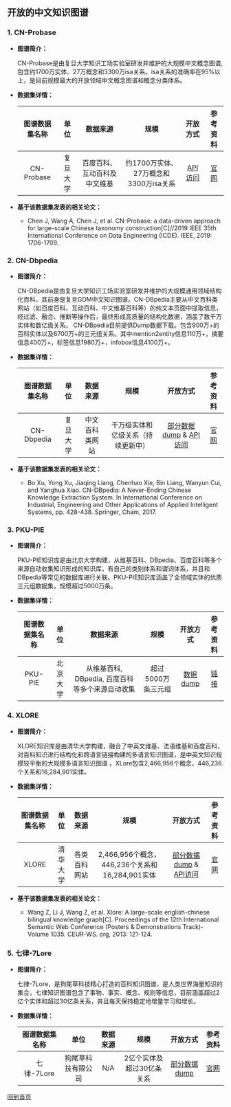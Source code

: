 &nbsp;
## 开放的中文知识图谱
### 1. CN-Probase
- <strong> 图谱简介： </strong>
    
    CN-Probase是由复旦大学知识工场实验室研发并维护的大规模中文概念图谱,包含约1700万实体、27万概念和3300万isa关系。isa关系的准确率在95%以上，是目前规模最大的开放领域中文概念图谱和概念分类体系。
- <strong> 数据集详情：</strong>

    |  图谱数据集名称 | 单位 | 数据来源 | 规模 | 开放方式 | 参考资料 |
    | :---: | :---:| :---: | :---: | :---: | :---: |
    | CN-Probase | 复旦大学 | 百度百科、互动百科及中文维基 | 约1700万实体、27万概念和3300万isa关系 | [API访问](http://kw.fudan.edu.cn/apis/cnprobase/) | [官网](http://kw.fudan.edu.cn/cnprobase/intro/)|

 - <strong> 基于该数据集发表的相关论文：</strong>
 
    - Chen J, Wang A, Chen J, et al. CN-Probase: a data-driven approach for large-scale Chinese taxonomy construction[C]//2019 IEEE 35th International Conference on Data Engineering (ICDE). IEEE, 2019: 1706-1709.

### 2. CN-Dbpedia
- <strong> 图谱简介： </strong>

    CN-DBpedia是由复旦大学知识工场实验室研发并维护的大规模通用领域结构化百科，其前身是复旦GDM中文知识图谱。CN-DBpedia主要从中文百科类网站（如百度百科、互动百科、中文维基百科等）的纯文本页面中提取信息，经过滤、融合、推断等操作后，最终形成高质量的结构化数据，涵盖了数千万实体和数亿级关系。
CN-DBpedia目前提供Dump数据下载。包含900万+的百科实体以及6700万+的三元组关系。其中mention2entity信息110万+，摘要信息400万+，标签信息1980万+，infobox信息4100万+。
- <strong> 数据集详情：</strong>

    |  图谱数据集名称 | 单位 | 数据来源 | 规模 | 开放方式 | 参考资料 |
    | :---: | :---:| :---: | :---: | :---: | :---: |
    | CN-Dbpedia   | 复旦大学 |   中文百科类网站   | 千万级实体和亿级关系（持续更新中）|[部分数据dump](http://kw.fudan.edu.cn/cndbpedia/download/) & [API访问](http://kw.fudan.edu.cn/apis/cndbpedia/) |[官网](http://kw.fudan.edu.cn/cndbpedia/intro/)|

 - <strong> 基于该数据集发表的相关论文：</strong>
 
    - Bo Xu, Yong Xu, Jiaqing Liang, Chenhao Xie, Bin Liang, Wanyun Cui, and Yanghua Xiao. CN-DBpedia: A Never-Ending Chinese Knowledge Extraction System. In International Conference on Industrial, Engineering and Other Applications of Applied Intelligent Systems, pp. 428-438. Springer, Cham, 2017.

### 3. PKU-PIE 
- <strong> 图谱简介： </strong>

    PKU-PIE知识库是由北京大学构建，从维基百科、DBpedia、百度百科等多个来源自动收集知识形成的知识库，有自己的类别体系和谓词体系，并且和DBpedia等常见的数据库进行关联。PKU-PIE知识库涵盖了全领域实体的优质三元组数据集，规模超过5000万条。
- <strong> 数据集详情：</strong>

    |  图谱数据集名称 | 单位 | 数据来源 | 规模 | 开放方式 | 参考资料 |
    | :---: | :---:| :---: | :---: | :---: | :---: |
    | PKU-PIE   | 北京大学 |   从维基百科, DBpedia, 百度百科等多个来源自动收集 |超过5000万条三元组|[数据dump](http://openkg.cn/dataset/pku-pie) |[链接](http://openkg.cn/dataset/pku-pie)|

### 4. XLORE 
- <strong> 图谱简介： </strong>

    XLORE知识库是由清华大学构建，融合了中英文维基、法语维基和百度百科，对百科知识进行结构化和跨语言链接构建的多语言知识图谱，是中英文知识规模较平衡的大规模多语言知识图谱 。XLore包含2,466,956个概念，446,236个关系和16,284,901实体。
- <strong> 数据集详情：</strong>
    
    |  图谱数据集名称 | 单位 | 数据来源 | 规模 | 开放方式 | 参考资料 |
    | :---: | :---:| :---: | :---: | :---: | :---: |
    | XLORE | 清华大学 |  各类百科网站 |2,466,956个概念，446,236个关系和16,284,901实体| [部分数据dump](https://xlore.org/download.html) & [API访问](https://xloreapi.docs.apiary.io/#) |[官网](http://xlore.org)|

 - <strong> 基于该数据集发表的相关论文：</strong>
 
    - Wang Z, Li J, Wang Z, et al. Xlore: A large-scale english-chinese bilingual knowledge graph[C]. Proceedings of the 12th International Semantic Web Conference (Posters & Demonstrations Track)-Volume 1035. CEUR-WS. org, 2013: 121-124.


### 5. 七律-7Lore
- <strong> 图谱简介： </strong>

    七律-7Lore，是狗尾草科技精心打造的百科知识图谱，是人类世界海量知识的集合，七律知识图谱包含了事物、事实、概念、规则等信息，目前涵盖超过2亿个实体和超过30亿条关系，并且每天保持稳定地增量学习和增长。

- <strong> 数据集详情：</strong>

     |  图谱数据集名称 | 单位 | 数据来源 | 规模 | 开放方式 | 参考资料 |
    | :---: | :---:| :---: | :---: | :---: | :---: |
    | 七律-7Lore| 狗尾草科技有限公司 |   N/A |2亿个实体及超过30亿条关系 |[部分数据dump](http://www.openkg.cn/dataset/7lore) |[官网](https://ai.gowild.cn/kg)|


[回到首页](/en/dataset.md)

